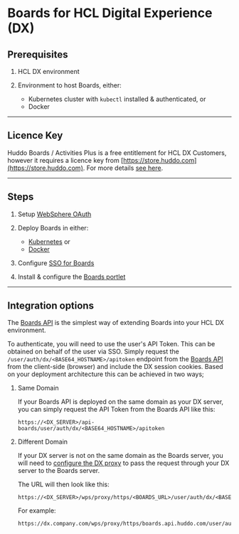 # Boards for HCL Digital Experience (DX)

## Prerequisites

1.  HCL DX environment
1.  Environment to host Boards, either:

    -   Kubernetes cluster with `kubectl` installed & authenticated, or
    -   Docker

---

## Licence Key

Huddo Boards / Activities Plus is a free entitlement for HCL DX Customers, however it requires a licence key from [https://store.huddo.com](https://store.huddo.com). For more details [see here](store.md).

---

## Steps

1. Setup [WebSphere OAuth](./auth/websphere.md)

1. Deploy Boards in either:

    - [Kubernetes](../kubernetes/index.md) or
    - [Docker](../aio/index.md)

1. Configure [SSO for Boards](./auth/sso.md)

1. Install & configure the [Boards portlet](./portlet/index.md)

---

## Integration options

The [Boards API](../api/index.md) is the simplest way of extending Boards into your HCL DX environment.

To authenticate, you will need to use the user's API Token. This can be obtained on behalf of the user via SSO. Simply request the `/user/auth/dx/<BASE64_HOSTNAME>/apitoken` endpoint from the [Boards API](https://boards.api.huddo.com/#/default/GetAPITokenBySSO) from the client-side (browser) and include the DX session cookies. Based on your deployment architecture this can be achieved in two ways;

1.  Same Domain

    If your Boards API is deployed on the same domain as your DX server, you can simply request the API Token from the Boards API like this:

        https://<DX_SERVER>/api-boards/user/auth/dx/<BASE64_HOSTNAME>/apitoken

1.  Different Domain

    If your DX server is not on the same domain as the Boards server, you will need to [configure the DX proxy](./auth/proxy.md) to pass the request through your DX server to the Boards server.

    The URL will then look like this:

        https://<DX_SERVER>/wps/proxy/https/<BOARDS_URL>/user/auth/dx/<BASE64_HOSTNAME>/apitoken

    For example:

        https://dx.company.com/wps/proxy/https/boards.api.huddo.com/user/auth/dx/ZHguY29tcGFueS5jb20=/apitoken
